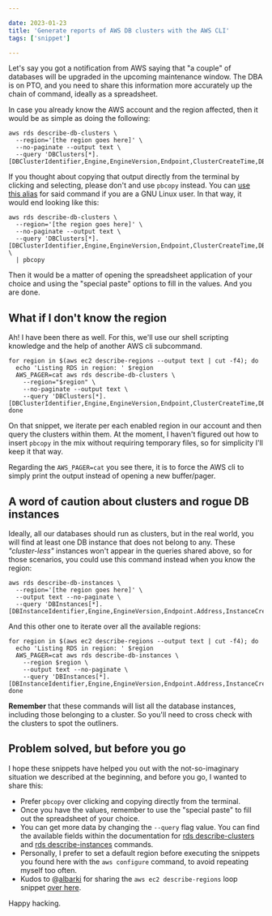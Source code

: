 ```yaml
---

date: 2023-01-23
title: 'Generate reports of AWS DB clusters with the AWS CLI'
tags: ['snippet']

---
```


<!--more-->

Let's say you got a notification from AWS saying that "a couple" of databases
will be upgraded in the upcoming maintenance window. The DBA is on PTO, and you
need to share this information more accurately up the chain of command, ideally
as a spreadsheet.

In case you already know the AWS account and the region affected, then it would
be as simple as doing the following:

```shell
aws rds describe-db-clusters \
  --region='[the region goes here]' \
  --no-paginate --output text \
  --query 'DBClusters[*].[DBClusterIdentifier,Engine,EngineVersion,Endpoint,ClusterCreateTime,DBClusterArn,Status]'
```

If you thought about copying that output directly from the terminal by clicking
and selecting, please don't and use `pbcopy` instead. You can [use this
alias](https://jossemargt.com/en/post/2022-02-13-pbpaste-pbcopy-in-gnu-linux/)
for said command if you are a GNU Linux user. In that way, it would end looking
like this:

```shell
aws rds describe-db-clusters \
  --region='[the region goes here]' \
  --no-paginate --output text \
  --query 'DBClusters[*].[DBClusterIdentifier,Engine,EngineVersion,Endpoint,ClusterCreateTime,DBClusterArn,Status]' \
  | pbcopy
```

Then it would be a matter of opening the spreadsheet application of your choice
and using the "special paste" options to fill in the values. And you are done.

## What if I don't know the region

Ah! I have been there as well. For this, we'll use our shell scripting knowledge
and the help of another AWS cli subcommand.

```shell
for region in $(aws ec2 describe-regions --output text | cut -f4); do
  echo 'Listing RDS in region: ' $region
  AWS_PAGER=cat aws rds describe-db-clusters \
    --region="$region" \
    --no-paginate --output text \
    --query 'DBClusters[*].[DBClusterIdentifier,Engine,EngineVersion,Endpoint,ClusterCreateTime,DBClusterArn,Status]'
done
```

On that snippet, we iterate per each enabled region in our account and then
query the clusters within them. At the moment, I haven't figured out how to
insert `pbcopy` in the mix without requiring temporary files, so for simplicity
I'll keep it that way.

Regarding the `AWS_PAGER=cat` you see there, it is to force the AWS cli to
simply print the output instead of opening a new buffer/pager.

## A word of caution about clusters and rogue DB instances

Ideally, all our databases should run as clusters, but in the real world, you
will find at least one DB instance that does not belong to any. These
_"cluster-less"_ instances won't appear in the queries shared above, so for
those scenarios, you could use this command instead when you know the region:

```shell
aws rds describe-db-instances \
  --region='[the region goes here]' \
  --output text --no-paginate \
  --query 'DBInstances[*].[DBInstanceIdentifier,Engine,EngineVersion,Endpoint.Address,InstanceCreateTime,DBInstanceArn,DBInstanceStatus]'
```

And this other one to iterate over all the available regions:

```shell
for region in $(aws ec2 describe-regions --output text | cut -f4); do
  echo 'Listing RDS in region: ' $region
  AWS_PAGER=cat aws rds describe-db-instances \
    --region $region \
    --output text --no-paginate \
    --query 'DBInstances[*].[DBInstanceIdentifier,Engine,EngineVersion,Endpoint.Address,InstanceCreateTime,DBInstanceArn,DBInstanceStatus]'
done
```

**Remember** that these commands will list all the database instances, including
those belonging to a cluster. So you'll need to cross check with the clusters to
spot the outliners.

## Problem solved, but before you go

I hope these snippets have helped you out with the not-so-imaginary situation we
described at the beginning, and before you go, I wanted to share this:

- Prefer `pbcopy` over clicking and copying directly from the terminal.
- Once you have the values, remember to use the "special paste" to fill out the
  spreadsheet of your choice.
- You can get more data by changing the `--query` flag value. You can find the
  available fields within the documentation for
  [rds describe-clusters](https://docs.aws.amazon.com/cli/latest/reference/rds/describe-db-clusters.html#output)
  and
  [rds describe-instances](https://docs.aws.amazon.com/cli/latest/reference/rds/describe-db-instances.html#output)
  commands.
- Personally, I prefer to set a default region before executing the snippets you
  found here with the `aws configure` command, to avoid repeating myself too
  often.
- Kudos to @[albarki](https://github.com/albarki) for sharing the
  `aws ec2 describe-regions` loop snippet
  [over here](https://gist.github.com/albarki/3588354ef11a137e199e29381fb07de1).

Happy hacking.
